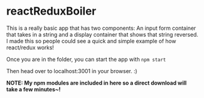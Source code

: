 # reactReduxBoiler

This is a really basic app that has two components: 
    An input form container that takes in a string and a display container that shows that string reversed.
    I made this so people could see a quick and simple example of how react/redux works!
    
Once you are in the folder, you can start the app with
```npm start ```

Then head over to localhost:3001 in your browser. :)

**NOTE: My npm modules are included in here so a direct download will take a few minutes~!**
